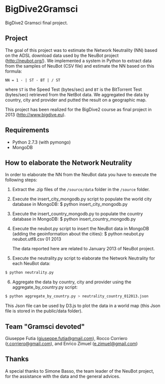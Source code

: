 BigDive2Gramsci
===============

BigDive2 Gramsci final project.

Project
-------

The goal of this project was to estimate the Network Neutrality (NN) based on the ADSL download data used by the NeuBot project (http://neubot.org/).
We implemented a system in Python to extract data from the samples of NeuBot (CSV file) and estimate the NN based on this formula:
    
```    
NN = 1 - | ST - BT | / ST
```    

where `ST` is the Speed Test (bytes/sec) and `BT` is the BitTorrent Test (bytes/sec) retrieved from the NetBot data.
We aggregated the data by country, city and provider and putted the result on a geographic map.

This project has been realized for the BigDive2 course as final project in 2013 (http://www.bigdive.eu).

Requirements
------------

- Python 2.7.3 (with pymongo)
- MongoDB


How to elaborate the Network Neutrality
---------------------------------------

In order to elaborate the NN from the NeuBot data you have to execute the following steps:

1) Extract the .zip files of the `/source/data` folder in the `/source` folder.

2) Execute the insert_city_mongodb.py script to populate the world city database in MongoDB:
    $ python insert_city_mongodb.py

3) Execute the insert_country_mongodb.py to populate the country database in MongoDB:
    $ python insert_country_mongodb.py

4) Execute the neubot.py script to insert the NeuBot data in MongoDB (adding the geoinformation about the cities):
    $ python neubot.py neubot.utf8.csv 01 2013

   The data reported here are related to January 2013 of NeuBot project.

5) Execute the neutrality.py script to elaborate the Network Neutrality for each NeuBot data:

```bash
$ python neutrality.py
```    

6) Aggregate the data by country, city and provider using the aggregate_by_country.py script:

```bash
$ python aggregate_by_country.py > neutrality_country_012013.json   
```

This Json file can be used by D3.js to plot the data in a world map (this Json file is stored in the public/data folder).


Team "Gramsci devoted"
----------------------

Giuseppe Futia (giuseppe.futia@gmail.com), Rocco Corriero (r.corriero@gmail.com), and Enrico Zimuel (e.zimuel@gmail.com)


Thanks
------

A special thanks to Simone Basso, the team leader of the NeuBot project, for the assistance with the data and the general advices. 
 
